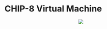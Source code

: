 # CHIP-8 Virtual Machine
<p align="center">
  <img src="https://github.com/ttxine/c8/assets/89527465/33ce7e0e-2a9b-442a-8872-76c5b633ff10">
</p>
